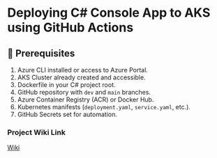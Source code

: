 ﻿
# Deploying C# Console App to AKS using GitHub Actions

## 📌 Prerequisites
1. Azure CLI installed or access to Azure Portal.
2. AKS Cluster already created and accessible.
3. Dockerfile in your C# project root.
4. GitHub repository with `dev` and `main` branches.
5. Azure Container Registry (ACR) or Docker Hub.
6. Kubernetes manifests (`deployment.yaml`, `service.yaml`, etc.).
7. GitHub Secrets set for automation.

### Project Wiki Link
[Wiki](https://github.com/ashwanisinghel/aksMigration/wiki)

